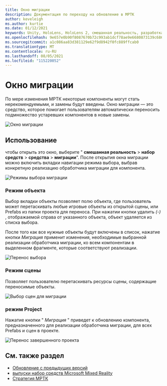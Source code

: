 ```yaml
---
title: Окно миграции
description: Документация по переходу на обновление в МРТК
author: keveleigh
ms.author: kurtie
ms.date: 01/12/2021
keywords: Unity, HoloLens, HoloLens 2, смешанная реальность, разработка, MRTK
ms.openlocfilehash: 9e657e0b90f8087670b72c993ab1dcf78ae9e6680873139c6867d7c551a41895
ms.sourcegitcommit: a1c086aa83d381129e62f9d8942f0fc889ffcab0
ms.translationtype: MT
ms.contentlocale: ru-RU
ms.lasthandoff: 08/05/2021
ms.locfileid: "115220052"
---
```

# <a name="migration-window"></a>Окно миграции

По мере изменения МРТК некоторые компоненты могут стать нерекомендуемыми, и замены будут введены.
Окно миграции — это средство, которое помогает пользователям автоматически переносить подмножество устаревших компонентов в новые замены.

![Окно миграции](../images/migration-window/MRTK_Migration_Window.png)

## <a name="usage"></a>Использование

чтобы открыть это окно, выберите " **смешанная реальность**  >  **набор средств**  >  **средства**  >  **миграции**". После открытия окна миграции можно включить вкладки навигации режима выбора, выбрав конкретную реализацию обработчика миграции для компонента.  

![Режимы выбора миграции](../images/migration-window/MRTK_Migration_Modes.png)

### <a name="object-mode"></a>Режим объекта

Выбор вкладки объекты позволяет полю объекта, где пользователь может перетаскивать любые игровые объекты из открытой сцены, или Prefabs из папки проекта для переноса.
При нажатии кнопки удалить *(-)* , отображаемой справа от указанного объекта, объект удаляется из списка выбора.

После того как все нужные объекты будут включены в список, нажатие кнопки *Миграция* применит изменения, необходимые выбранной реализации обработчика миграции, ко всем компонентам в выделенном фрагменте, которые соответствуют реализации.

![Перенос выбора](../images/migration-window/MRTK_Object_Migration.png)

### <a name="scene-mode"></a>Режим сцены

Позволяет пользователю перетаскивать ресурсы сцены, содержащие переносимые объекты.

![Выбор сцен для миграции](../images/migration-window/MRTK_Scene_Selection.png)

### <a name="project-mode"></a>режим Project

Нажатие кнопки " *Миграция* " приведет к обновлению компонента, предназначенного для реализации обработчика миграции, для всех Prefabs и сцен в проекте.

![Перенос завершенного проекта](../images/migration-window/MRTK_Project_Migration.png)

## <a name="see-also"></a>См. также раздел

- [Обновление с предыдущих версий](../../updates-deployment/updating.md)
- [выпуски набор средств Microsoft Mixed Reality](../../release-notes/mrtk-26-release-notes.md)
- [Стратегия МРТК](../../roadmap.md)
